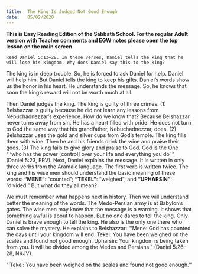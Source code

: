 ```yaml
---
title:  The King Is Judged Not Good Enough
date:   05/02/2020
---
```


**This is Easy Reading Edition of the Sabbath School. For the regular Adult version with Teacher comments and EGW notes please open the top lesson on the main screen** 

`Read Daniel 5:13–28. In these verses, Daniel tells the king that he will lose his kingdom. Why does Daniel say this to the king?`

The king is in deep trouble. So, he is forced to ask Daniel for help. Daniel will help him. But Daniel tells the king to keep his gifts. Daniel’s words show us the honor in his heart. He understands the message. So, he knows that soon the king’s reward will not be worth much at all.

Then Daniel judges the king. The king is guilty of three crimes. (1) Belshazzar is guilty because he did not learn any lessons from Nebuchadnezzar’s experience. How do we know that? Because Belshazzar never turns away from sin. He has a heart filled with pride. He does not turn to God the same way that his grandfather, Nebuchadnezzar, does. (2) Belshazzar uses the gold and silver cups from God’s temple. The king fills them with wine. Then he and his friends drink the wine and praise their gods. (3) The king fails to give glory and praise to God. God is the One “ ‘who has the power [control] over your life and everything you do’ ” (Daniel 5:23, ERV). Next, Daniel explains the message. It is written in only three verbs from the Aramaic language. The first verb is written twice. The king and his wise men should understand the basic meaning of these words: **“MENE”**: “counted”; **“TEKEL”**: “weighed”; and **“UPHARSIN”**: “divided.” But what do they all mean?

We must remember what happens next in history. Then we will understand better the meaning of the words. The Medo-Persian army is at Babylon’s gates. The wise men may know that the message is a warning. It shows that something awful is about to happen. But no one dares to tell the king. Only Daniel is brave enough to tell the king. He also is the only one there who can solve the mystery. He explains to Belshazzar: “‘Mene: God has counted the days until your kingdom will end. Tekel: You have been weighed on the scales and found not good enough. Upharsin: Your kingdom is being taken from you. It will be divided among the Medes and Persians’” (Daniel 5:26–28, NKJV).

“‘Tekel: You have been weighed on the scales and found not good enough.’”
